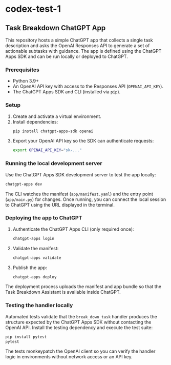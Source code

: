 # codex-test-1

## Task Breakdown ChatGPT App

This repository hosts a simple ChatGPT app that collects a single task description and asks the OpenAI Responses API to generate a set of actionable subtasks with guidance. The app is defined using the ChatGPT Apps SDK and can be run locally or deployed to ChatGPT.

### Prerequisites

- Python 3.9+
- An OpenAI API key with access to the Responses API (`OPENAI_API_KEY`).
- The ChatGPT Apps SDK and CLI (installed via `pip`).

### Setup

1. Create and activate a virtual environment.
2. Install dependencies:
   ```bash
   pip install chatgpt-apps-sdk openai
   ```
3. Export your OpenAI API key so the SDK can authenticate requests:
   ```bash
   export OPENAI_API_KEY="sk-..."
   ```

### Running the local development server

Use the ChatGPT Apps SDK development server to test the app locally:

```bash
chatgpt-apps dev
```

The CLI watches the manifest (`app/manifest.yaml`) and the entry point (`app/main.py`) for changes. Once running, you can connect the local session to ChatGPT using the URL displayed in the terminal.

### Deploying the app to ChatGPT

1. Authenticate the ChatGPT Apps CLI (only required once):
   ```bash
   chatgpt-apps login
   ```
2. Validate the manifest:
   ```bash
   chatgpt-apps validate
   ```
3. Publish the app:
   ```bash
   chatgpt-apps deploy
   ```

The deployment process uploads the manifest and app bundle so that the Task Breakdown Assistant is available inside ChatGPT.

### Testing the handler locally

Automated tests validate that the `break_down_task` handler produces the structure expected by the ChatGPT Apps SDK without
contacting the OpenAI API. Install the testing dependency and execute the test suite:

```bash
pip install pytest
pytest
```

The tests monkeypatch the OpenAI client so you can verify the handler logic in environments without network access or an API
key.

